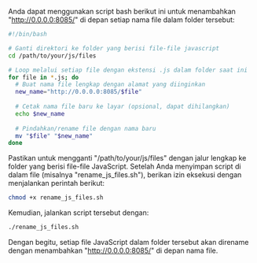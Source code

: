 Anda dapat menggunakan script bash berikut ini untuk menambahkan "http://0.0.0.0:8085/" di depan setiap nama file dalam folder tersebut:

```bash
#!/bin/bash

# Ganti direktori ke folder yang berisi file-file javascript
cd /path/to/your/js/files

# Loop melalui setiap file dengan ekstensi .js dalam folder saat ini
for file in *.js; do
  # Buat nama file lengkap dengan alamat yang diinginkan
  new_name="http://0.0.0.0:8085/$file"
  
  # Cetak nama file baru ke layar (opsional, dapat dihilangkan)
  echo $new_name
  
  # Pindahkan/rename file dengan nama baru
  mv "$file" "$new_name"
done
```

Pastikan untuk mengganti "/path/to/your/js/files" dengan jalur lengkap ke folder yang berisi file-file JavaScript. Setelah Anda menyimpan script di dalam file (misalnya "rename_js_files.sh"), berikan izin eksekusi dengan menjalankan perintah berikut:

```bash
chmod +x rename_js_files.sh
```

Kemudian, jalankan script tersebut dengan:

```bash
./rename_js_files.sh
```

Dengan begitu, setiap file JavaScript dalam folder tersebut akan direname dengan menambahkan "http://0.0.0.0:8085/" di depan nama file.
